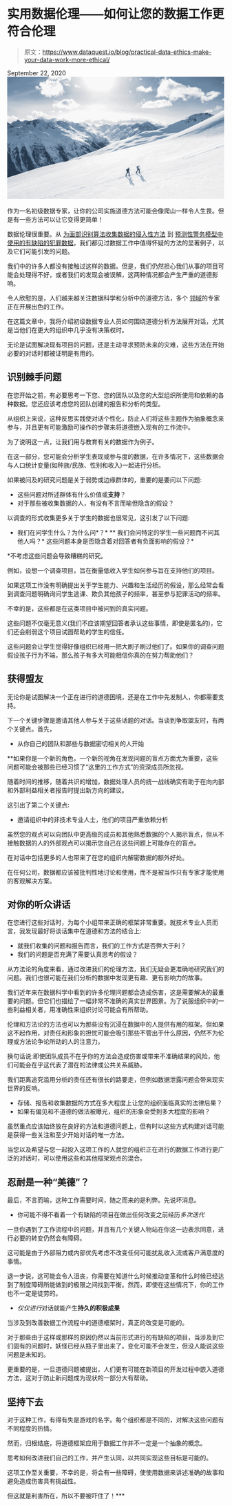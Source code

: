 # 实用数据伦理——如何让您的数据工作更符合伦理

> 原文：<https://www.dataquest.io/blog/practical-data-ethics-make-your-data-work-more-ethical/>

September 22, 2020![practical-data-ethics](img/50d62100e00c8d03dc43c762f8bc53da.png "practical-data-ethics")

作为一名初级数据专家，让你的公司实施道德方法可能会像爬山一样令人生畏。但是有一些方法可以让它变得更简单！

数据伦理很重要。从 [为面部识别算法收集数据的侵入性方法](https://www.nytimes.com/2020/01/18/technology/clearview-privacy-facial-recognition.html) 到 [预测性警务模型中使用的有缺陷的犯罪数据](https://www.technologyreview.com/2020/07/17/1005396/predictive-policing-algorithms-racist-dismantled-machine-learning-bias-criminal-justice/)，我们都见过数据工作中值得怀疑的方法的显著例子，以及它们可能引发的问题。

我们中的许多人都没有接触过这样的数据。但是，我们仍然担心我们从事的项目可能会处理得不好，或者我们的发现会被误解，这两种情况都会产生严重的道德影响。

令人欣慰的是，人们越来越关注数据科学和分析中的道德方法，多个 [领域](https://weaponsofmathdestructionbook.com/)的专家正在开展出色的工作。

在这篇文章中，我将介绍初级数据专业人员如何围绕道德分析方法展开对话，尤其是当他们在更大的组织中几乎没有决策权时。

无论是试图解决现有项目的问题，还是主动寻求预防未来的灾难，这些方法在开始必要的对话时都被证明是有用的。

## 识别棘手问题

在您开始之前，有必要思考一下您、您的团队以及您的大型组织所使用和依赖的各种数据。您还应该考虑您的团队创建的报告和分析的类型。

从组织上来说，这种反思实践使对话个性化，防止人们将这些主题作为抽象概念来参与，并且更有可能激励可操作的步骤来将道德嵌入现有的工作流中。

为了说明这一点，让我们用与教育有关的数据作为例子。

在这一部分，您可能会分析学生表现或参与度的数据，在许多情况下，这些数据会与人口统计变量(如种族/民族、性别和收入)一起进行分析。

如果被问及的研究问题是关于弱势或边缘群体的，重要的是要问以下问题:

*   这些问题对所述群体有什么价值或**支持**？
*   对于那些被收集数据的人，有没有不言而喻但隐含的假设？

以调查的形式收集更多关于学生的数据也很常见，这引发了以下问题:

*   我们在问学生什么？为什么问*？*
**   我们会问特定的学生一些问题而不问其他人吗？*   这些问题本身是否隐含着对回答者有负面影响的假设？*

 *不考虑这些问题会导致糟糕的研究。

例如，设想一个调查项目，旨在衡量低收入学生如何参与旨在支持他们的项目。

如果这项工作没有明确提出关于学生能力、兴趣和生活经历的假设，那么经常会看到调查问题明确询问学生逃课、欺负其他孩子的频率，甚至参与犯罪活动的频率。

不幸的是，这些都是在这类项目中被问到的真实问题。

这些问题不仅毫无意义(我们不应该期望回答者承认这些事情，即使是匿名的)，它们还会削弱这个项目试图帮助的学生的信任。

这些问题会让学生觉得好像组织已经用一把大刷子刷过他们了。如果你的调查问题假设孩子行为不端，那么孩子有多大可能相信你真的在努力帮助他们？

## 获得盟友

无论你是试图解决一个正在进行的道德困境，还是在工作中先发制人，你都需要支持。

下一个关键步骤是邀请其他人参与关于这些话题的对话。当谈到争取盟友时，有两个关键点。首先，

*   从你自己的团队和那些与数据密切相关的人开始

 **如果你是一个新的角色，一个新的视角在发现问题的盲点方面尤为重要，这些问题可能会被那些已经习惯了“这里的工作方式”的资深成员所忽视。

随着时间的推移，随着共识的增加，数据处理人员的统一战线确实有助于在向内部和外部利益相关者报告时提出新方向的建议。

这引出了第二个关键点:

*   邀请组织中的非技术专业人士，他们的项目严重依赖分析

虽然您的观点可以向团队中更高级的成员和其他熟悉数据的个人揭示盲点，但从不接触数据的人的外部观点可以揭示您自己在这些问题上可能存在的盲点。

在对话中包括更多的人也带来了在您的组织内解密数据的额外好处。

在任何公司，数据都应该被批判性地讨论和使用，而不是被当作只有专家才能使用的客观解决方案。

## 对你的听众讲话

在您进行这些对话时，为每个小组带来正确的框架非常重要。就技术专业人员而言，我发现最好将谈话集中在道德和方法的结合上:

*   就我们收集的问题和报告而言，我们的工作方式是否弊大于利？
*   我们的问题是否充满了需要认真思考的假设？

从方法论的角度来看，通过改进我们的伦理方法，我们无疑会更准确地研究我们的问题。我们也很可能在我们分析的数据中发现更有趣、更有影响力的故事。

我们近年来在数据科学中看到的许多伦理问题都会造成伤害，这是需要解决的最重要的问题。但它们也描绘了一幅非常不准确的真实世界图景。为了说服组织中的一些利益相关者，用准确性来组织讨论可能会有所帮助。

伦理和方法论的方法也可以为那些没有沉浸在数据中的人提供有用的框架。但如果这不起作用，对责任和形象的担忧可能会吸引那些不管出于什么原因，仍然不为伦理或方法论争论所动的人的注意力。

换句话说:即使团队成员不在乎你的方法会造成伤害或带来不准确结果的风险，他们可能会在乎这代表了潜在的法律或公共关系威胁。

我们距离追究滥用分析的责任还有很长的路要走，但例如数据泄露问题会带来现实世界的反响。

*   存储、报告和收集数据的方式在多大程度上让您的组织面临真实的法律后果？
*   如果有偏见和不道德的做法被曝光，组织的形象会受到多大程度的影响？

虽然重点应该始终放在良好的方法和道德问题上，但有时以这些方式构建对话可能是获得一些关注和至少开始对话的唯一方法。

当您以及希望与您一起投入这项工作的人就您的组织正在进行的数据工作进行更广泛的对话时，可以使用这些和其他框架观点的混合。

## 忍耐是一种“美德”？

最后，不言而喻，这种工作需要时间，随之而来的是利弊。先说坏消息。

*   你可能不得不看着一个有缺陷的项目在做出任何改变之前经历*多次迭代*

一旦你遇到了工作流程中的问题，并且有几个关键人物站在你这一边表示同意，进行必要的转变仍然会有障碍。

这可能是由于外部阻力或内部优先考虑不改变任何可能扰乱收入流或客户满意度的事情。

退一步说，这可能会令人沮丧，你需要在知道什么时候推动变革和什么时候已经达到了制度障碍所能做到的极限之间找到平衡。然而，即使在这些情况下，你的工作也不一定是徒劳的。

*   *仅仅进行*对话就能产生**持久的积极成果**

当涉及到改善数据工作流程中的道德框架时，真正的改变是可能的。

对于那些由于这样或那样的原因仍然以当前形式进行的有缺陷的项目，当涉及到它们固有的问题时，妖怪已经从瓶子里出来了。变化可能不会发生，但没人能说这些问题是未知的。

更重要的是，一旦道德问题被提出，人们更有可能在新项目的开发过程中嵌入道德方法，这对于防止新问题成为现状的一部分大有帮助。

## 坚持下去

对于这种工作，有得有失是游戏的名字。每个组织都是不同的，对解决这些问题有不同程度的热情。

然而，归根结底，将道德框架应用于数据工作并不一定是一个抽象的概念。

思考如何改进我们自己的工作，并产生认同，以共同实现这些目标是可能的。

这项工作至关重要，不幸的是，将会有一些障碍，使使用数据来讲述准确的故事和避免造成伤害具有挑战性。

但这就是利害所在，所以不要被吓住了！***